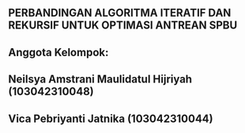 ## PERBANDINGAN ALGORITMA ITERATIF DAN REKURSIF UNTUK OPTIMASI ANTREAN SPBU

## Anggota Kelompok:
## Neilsya Amstrani Maulidatul Hijriyah (103042310048)
## Vica Pebriyanti Jatnika (103042310044)
